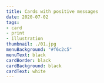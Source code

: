 ```yaml
---
title: Cards with positive messages
date: 2020-07-02
tags:
- card
- print
- illustration
thumbnail: ./01.jpg
menuBackground: "#f6c2c5"
menuText: black
cardBorder: black
cardBackground: black
cardText: white
---
```


